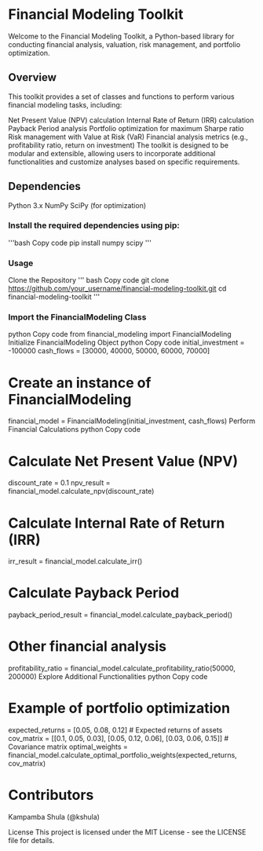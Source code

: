 # Financial Modeling Toolkit
Welcome to the Financial Modeling Toolkit, a Python-based library for conducting financial analysis, valuation, risk management, and portfolio optimization.

## Overview
This toolkit provides a set of classes and functions to perform various financial modeling tasks, including:

Net Present Value (NPV) calculation
Internal Rate of Return (IRR) calculation
Payback Period analysis
Portfolio optimization for maximum Sharpe ratio
Risk management with Value at Risk (VaR)
Financial analysis metrics (e.g., profitability ratio, return on investment)
The toolkit is designed to be modular and extensible, allowing users to incorporate additional functionalities and customize analyses based on specific requirements.

## Dependencies
Python 3.x
NumPy
SciPy (for optimization)
### Install the required dependencies using pip:

'''bash
Copy code
pip install numpy scipy
''' 
### Usage
Clone the Repository
''' bash
Copy code
git clone https://github.com/your_username/financial-modeling-toolkit.git
cd financial-modeling-toolkit
'''
### Import the FinancialModeling Class
python
Copy code
from financial_modeling import FinancialModeling
Initialize FinancialModeling Object
python
Copy code
initial_investment = -100000
cash_flows = [30000, 40000, 50000, 60000, 70000]

# Create an instance of FinancialModeling
financial_model = FinancialModeling(initial_investment, cash_flows)
Perform Financial Calculations
python
Copy code
# Calculate Net Present Value (NPV)
discount_rate = 0.1
npv_result = financial_model.calculate_npv(discount_rate)

# Calculate Internal Rate of Return (IRR)
irr_result = financial_model.calculate_irr()

# Calculate Payback Period
payback_period_result = financial_model.calculate_payback_period()

# Other financial analysis
profitability_ratio = financial_model.calculate_profitability_ratio(50000, 200000)
Explore Additional Functionalities
python
Copy code
# Example of portfolio optimization
expected_returns = [0.05, 0.08, 0.12]  # Expected returns of assets
cov_matrix = [[0.1, 0.05, 0.03], [0.05, 0.12, 0.06], [0.03, 0.06, 0.15]]  # Covariance matrix
optimal_weights = financial_model.calculate_optimal_portfolio_weights(expected_returns, cov_matrix)

# Contributors
Kampamba Shula (@kshula)

License
This project is licensed under the MIT License - see the LICENSE file for details.

